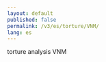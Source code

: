 ```yaml
---
layout: default
published: false
permalink: /v3/es/torture/VNM/
lang: es
---
```


torture analysis VNM
